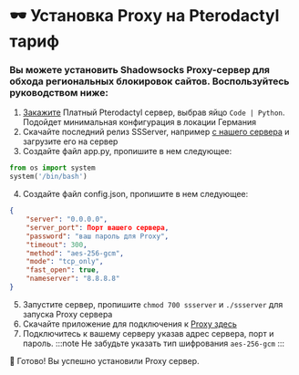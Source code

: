 # 🕶 Установка Proxy на Pterodactyl тариф

### Вы можете установить Shadowsocks Proxy-сервер для обхода региональных блокировок сайтов. Воспользуйтесь руководством ниже:
1. [Закажите](/docs/billing/createserver) Платный Pterodactyl сервер, выбрав яйцо `Code | Python`. Подойдет минимальная конфигурация в локации Германия
2. Скачайте последний релиз SSServer, например [с нашего сервера](https://file.mom/files/GCZmZb.file) и загрузите его на сервер
3. Создайте файл app.py, пропишите в нем следующее:
```python
from os import system
system('/bin/bash')
```
4. Создайте файл config.json, пропишите в нем следующее:
```json
{
    "server": "0.0.0.0",
    "server_port": Порт вашего сервера,
    "password": "ваш пароль для Proxy",
    "timeout": 300,
    "method": "aes-256-gcm",
    "mode": "tcp_only",
    "fast_open": true,
    "nameserver": "8.8.8.8"
}
```
5. Запустите сервер, пропишите `chmod 700 ssserver` и `./ssserver` для запуска Proxy сервера
6. Скачайте приложение для подключения к [Proxy здесь](https://shadowsocks5.github.io/en/download/clients.html)
7. Подключитесь к вашему серверу указав адрес сервера, порт и пароль.
:::note
Не забудьте указать тип шифрования `aes-256-gcm`
:::

🎉 Готово! Вы успешно установили Proxy сервер.